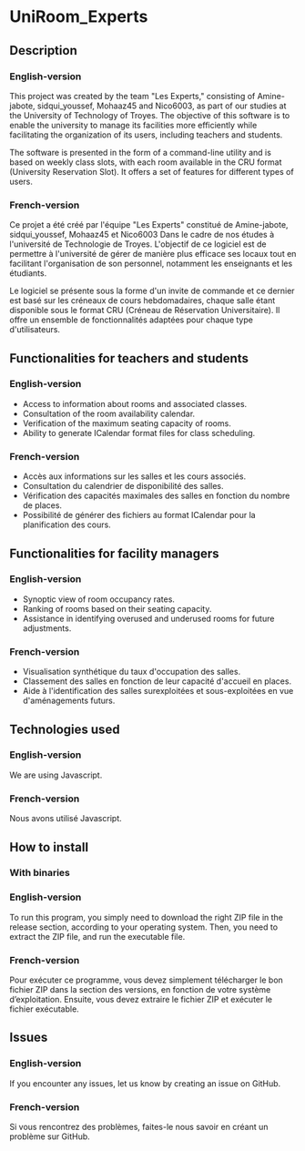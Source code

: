 # UniRoom_Experts

## Description

### English-version
This project was created by the team "Les Experts," consisting of Amine-jabote, sidqui_youssef, Mohaaz45 and Nico6003, as part of our studies at the University of Technology of Troyes. The objective of this software is to enable the university to manage its facilities more efficiently while facilitating the organization of its users, including teachers and students.

The software is presented in the form of a command-line utility and is based on weekly class slots, with each room available in the CRU format (University Reservation Slot). It offers a set of features for different types of users.
### French-version
Ce projet a été créé par l'équipe "Les Experts" constitué de Amine-jabote, sidqui_youssef, Mohaaz45 et Nico6003 Dans le cadre de nos études à l'université de Technologie de Troyes. L'objectif de ce logiciel est de permettre à l'université de gérer de manière plus efficace ses locaux tout en facilitant l'organisation de son personnel, notamment les enseignants et les étudiants.

Le logiciel se présente sous la forme d'un invite de commande et ce dernier est basé sur les créneaux de cours hebdomadaires, chaque salle étant disponible sous le format CRU (Créneau de Réservation Universitaire). Il offre un ensemble de fonctionnalités adaptées pour chaque type d'utilisateurs.

## Functionalities for teachers and students
### English-version
   - Access to information about rooms and associated classes.
   - Consultation of the room availability calendar.
   - Verification of the maximum seating capacity of rooms.
   - Ability to generate ICalendar format files for class scheduling.

### French-version
   - Accès aux informations sur les salles et les cours associés.
   - Consultation du calendrier de disponibilité des salles.
   - Vérification des capacités maximales des salles en fonction du nombre de places.
   - Possibilité de générer des fichiers au format ICalendar pour la planification des cours.

## Functionalities for facility managers
### English-version
   - Synoptic view of room occupancy rates.
   - Ranking of rooms based on their seating capacity.
   - Assistance in identifying overused and underused rooms for future adjustments.

### French-version
   - Visualisation synthétique du taux d'occupation des salles.
   - Classement des salles en fonction de leur capacité d'accueil en places.
   - Aide à l'identification des salles surexploitées et sous-exploitées en vue d'aménagements futurs.
     
## Technologies used
### English-version
   We are using Javascript.

### French-version
   Nous avons utilisé Javascript.

## How to install

### With binaries
### English-version
To run this program, you simply need to download the right ZIP file in the release section, according to your operating system. Then, you need to extract the ZIP file, and run the executable file.

### French-version
Pour exécuter ce programme, vous devez simplement télécharger le bon fichier ZIP dans la section des versions, en fonction de votre système d’exploitation. Ensuite, vous devez extraire le fichier ZIP et exécuter le fichier exécutable.

## Issues
### English-version
If you encounter any issues, let us know by creating an issue on GitHub.

### French-version
Si vous rencontrez des problèmes, faites-le nous savoir en créant un problème sur GitHub.
    
